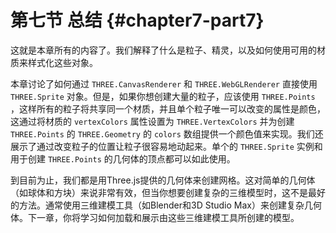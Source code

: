 # 第七节 总结 {#chapter7-part7}

这就是本章所有的内容了。我们解释了什么是粒子、精灵，以及如何使用可用的材质来样式化这些对象。

本章讨论了如何通过 `THREE.CanvasRenderer` 和 `THREE.WebGLRenderer` 直接使用 `THREE.Sprite` 对象。但是，如果你想创建大量的粒子，应该使用 `THREE.Points` ，这样所有的粒子将共享同一个材质，并且单个粒子唯一可以改变的属性是颜色，这通过将材质的 `vertexColors` 属性设置为 `THREE.VertexColors` 并为创建 `THREE.Points` 的 `THREE.Geometry` 的 `colors` 数组提供一个颜色值来实现。我们还展示了通过改变粒子的位置让粒子很容易地动起来。单个的 `THREE.Sprite` 实例和用于创建 `THREE.Points` 的几何体的顶点都可以如此使用。

到目前为止，我们都是用Three.js提供的几何体来创建网格。这对简单的几何体（如球体和方块）来说非常有效，但当你想要创建复杂的三维模型时，这不是最好的方法。通常使用三维建模工具（如Blender和3D Studio Max）来创建复杂几何体。下一章，你将学习如何加载和展示由这些三维建模工具所创建的模型。
